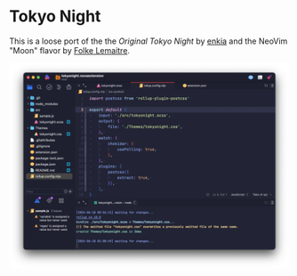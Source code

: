 # Tokyo Night

This is a loose port of the the _Original Tokyo Night_ by [enkia](https://github.com/enkia/tokyo-night-vscode-theme) and the NeoVim "Moon" flavor by [Folke Lemaitre](https://github.com/folke/tokyonight.nvim).

![Tokyo Night](./screenshot.png)


